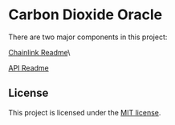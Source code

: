 # Carbon Dioxide Oracle

There are two major components in this project:

[Chainlink Readme](chainlink/README.md)\

[API Readme](API/README.md)

## License

This project is licensed under the [MIT license](LICENSE).
